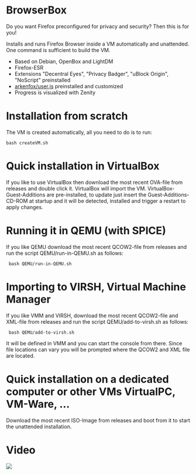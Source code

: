 # BrowserBox
Do you want Firefox preconfigured for privacy and security? Then this is for you!

Installs and runs Firefox Browser inside a VM automatically and unattended. One command is sufficient to build the VM.

 - Based on Debian, OpenBox and LightDM
 - Firefox-ESR
 - Extensions "Decentral Eyes", "Privacy Badger", "uBlock Origin", "NoScript" preinstalled
 - [arkenfox/user.js](https://github.com/arkenfox/user.js) preinstalled and customized
 - Progress is visualized with Zenity


# Installation from scratch
The VM is created automatically, all you need to do is to run:

    bash createVM.sh

# Quick installation in VirtualBox
If you like to use VirtualBox then download the most recent OVA-file from releases and double click it. VirtualBox will import the VM. VirtualBox-Guest-Additions are pre-installed, to update just insert the Guest-Additions-CD-ROM at startup and it will be detected, installed and trigger a restart to apply changes.

# Running it in QEMU (with SPICE)
If you like QEMU download the most recent QCOW2-file from releases and run the script QEMU/run-in-QEMU.sh as follows:

     bash QEMU/run-in-QEMU.sh
     
# Importing to VIRSH, Virtual Machine Manager
If you like VMM and VIRSH, download the most recent QCOW2-file and XML-file from releases and run the script QEMU/add-to-virsh.sh as follows:

     bash QEMU/add-to-virsh.sh

It will be defined in VMM and you can start the console from there. Since file locations can vary you will be prompted where the QCOW2 and XML file are located.

# Quick installation on a dedicated computer or other VMs VirtualPC, VM-Ware, ...
Download the most recent ISO-Image from releases and boot from it to start the unattended installation.

# Video
[<img src="https://raw.githubusercontent.com/wiki/Torxgewinde/BrowserBox/images/BrowserBox.gif">](https://raw.githubusercontent.com/wiki/Torxgewinde/BrowserBox/images/BrowserBox.mp4 "Video of script execution")
